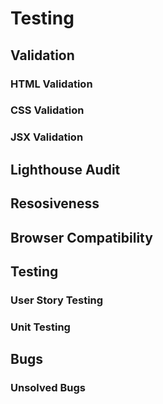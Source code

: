 # Testing

## Validation

### HTML Validation

### CSS Validation

### JSX Validation

## Lighthouse Audit

## Resosiveness

## Browser Compatibility

## Testing

### User Story Testing

### Unit Testing

## Bugs

### Unsolved Bugs
